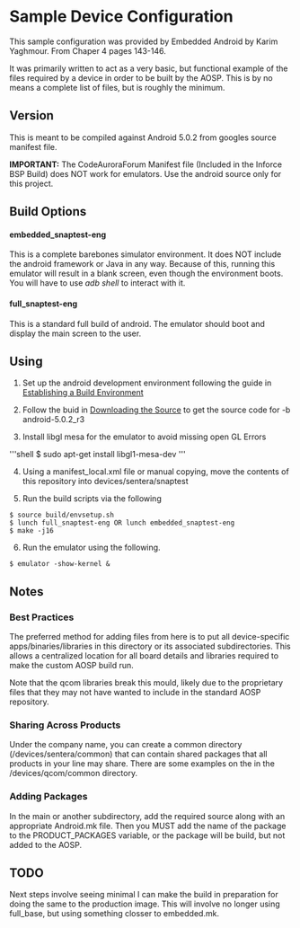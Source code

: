 # Sample Device Configuration

This sample configuration was provided by Embedded Android by Karim Yaghmour.  From Chaper 4 pages 143-146.

It was primarily written to act as a very basic, but functional example of the files required by a device in order to be built by the AOSP.  This is by no means a complete list of files, but is roughly the minimum.

## Version

This is meant to be compiled against Android 5.0.2 from googles source manifest file.

**IMPORTANT:** The CodeAuroraForum Manifest file (Included in the Inforce BSP Build) does NOT work for emulators.  Use the android source only for this project.

## Build Options

#### embedded_snaptest-eng

This is a complete barebones simulator environment.  It does NOT include the android framework or Java in any way.  Because of this, running this emulator will result in a blank screen, even though the environment boots.  You will have to use *adb shell* to interact with it.

#### full_snaptest-eng

This is a standard full build of android.  The emulator should boot and display the main screen to the user.

## Using

1. Set up the android development environment following the guide in [Establishing a Build Environment](https://source.android.com/source/initializing.html)

2. Follow the buid in [Downloading the Source](https://source.android.com/source/downloading.html) to get the source code for -b android-5.0.2_r3

3. Install libgl mesa for the emulator to avoid missing open GL Errors

'''shell
$ sudo apt-get install libgl1-mesa-dev
'''

4. Using a manifest_local.xml file or manual copying, move the contents of this repository into devices/sentera/snaptest

5. Run the build scripts via the following
```shell
$ source build/envsetup.sh
$ lunch full_snaptest-eng OR lunch embedded_snaptest-eng
$ make -j16
```

6. Run the emulator using the following.  
```shell
$ emulator -show-kernel &
```

## Notes

### Best Practices

The preferred method for adding files from here is to put all device-specific apps/binaries/libraries in this directory or its associated subdirectories.  This allows a centralized location for all board details and libraries required to make the custom AOSP build run.

Note that the qcom libraries break this mould, likely due to the proprietary files that they may not have wanted to include in the standard AOSP repository.

### Sharing Across Products

Under the company name, you can create a common directory (/devices/sentera/common) that can contain shared packages that all products in your line may share.  There are some examples on the in the /devices/qcom/common directory.

### Adding Packages

In the main or another subdirectory, add the required source along with an appropriate Android.mk file.  Then you MUST add the name of the package to the PRODUCT_PACKAGES variable, or the package will be build, but not added to the AOSP.

## TODO

Next steps involve seeing minimal I can make the build in preparation for doing the same to the production image.  This will involve no longer using full_base, but using something closser to embedded.mk.
